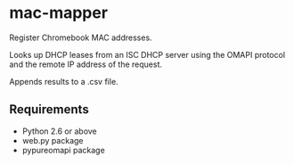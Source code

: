 mac-mapper
==========

Register Chromebook MAC addresses.

Looks up DHCP leases from an ISC DHCP server using the OMAPI
protocol and the remote IP address of the request.

Appends results to a .csv file.

Requirements
------------
* Python 2.6 or above
* web.py package
* pypureomapi package

